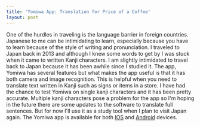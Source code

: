 ```yaml
---
title: 'Yomiwa App: Translation for Price of a Coffee'
layout: post
---
```

One of the hurdles in traveling is the language barrier in foreign countries. Japanese to me can be intimidating to learn, especially because you have to learn because of the style of writing and pronunciation. I traveled to Japan back in 2013 and although I knew some words to get by I was stuck when it came to written Kanji characters. I am slightly intimidated to travel back to Japan because it has been awhile since I studied it. The app, Yomiwa has several features but what makes the app useful is that it has both camera and image recognition. This is helpful when you need to translate text written in Kanji such as signs or items in a store. I have had the chance to test Yomiwa on single kanji characters and it has been pretty accurate. Multiple kanji characters pose a problem for the app so I'm hoping in the future there are some updates to the software to translate full sentences. But for now I'll use it as a study tool when I plan to visit Japan again.  The Yomiwa app is available for both <a href="https://itunes.apple.com/us/app/yomiwa-japanese-dictionary/id670931120?mt=8" target="_blank">IOS</a> and <a href="https://play.google.com/store/apps/details?id=com.yomiwa.yomiwa&hl=en" target="_blank">Android</a> devices.
